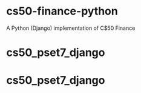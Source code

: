 # cs50-finance-python
A Python (Django) implementation of C$50 Finance
# cs50_pset7_django
# cs50_pset7_django
